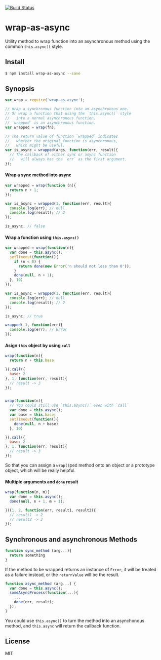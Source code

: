 [![Build Status](https://travis-ci.org/kaelzhang/node-wrap-as-async.svg?branch=master)](https://travis-ci.org/kaelzhang/node-wrap-as-async)
<!-- optional npm version
[![NPM version](https://badge.fury.io/js/wrap-as-async.svg)](http://badge.fury.io/js/wrap-as-async)
-->
<!-- optional npm downloads
[![npm module downloads per month](http://img.shields.io/npm/dm/wrap-as-async.svg)](https://www.npmjs.org/package/wrap-as-async)
-->
<!-- optional dependency status
[![Dependency Status](https://david-dm.org/kaelzhang/node-wrap-as-async.svg)](https://david-dm.org/kaelzhang/node-wrap-as-async)
-->

# wrap-as-async

Utility method to wrap function into an asynchronous method using the common `this.async()` style.

## Install

```sh
$ npm install wrap-as-async --save
```

## Synopsis

```js
var wrap = require('wrap-as-async');

// Wrap a synchronous function into an asynchronous one.
// Or wrap a function that using the `this.async()` style 
//   into a normal asynchronous function.
// `wrapped` is an asynchronous function.
var wrapped = wrap(fn);

// The return value of function `wrapped` indicates
//   whether the original function is asynchronous,
//   which might be useful.
var is_async = wrapped(args, function(err, result){
  // The callback of either sync or async function
  //   will always has the `err` as the first argument. 
});
```

#### Wrap a sync method into async

```js
var wrapped = wrap(function (n){
  return n + 1;
});

var is_async = wrapped(1, function(err, result){
  console.log(err); // null
  console.log(result); // 2
});

is_async; // false
```

#### Wrap a function using `this.async()`

```js
var wrapped = wrap(function(n){
  var done = this.async();
  setTimeout(function(){
    if (n < 0) {
      return done(new Error('n should not less than 0'));
    }
    done(null, n + 1);
  }, 10)
});

var is_async = wrapped(1, function(err, result){
  console.log(err); // null
  console.log(result); // 2
});

is_async; // true

wrapped(-1, function(err){
  console.log(err); // Error
});
```

#### Asign `this` object by using `call`

```js
wrap(function(n){
  return n + this.base

}).call({
  base: 2
}, 1, function(err, result){
  // result -> 3
});


wrap(function(n){
  // You could still use `this.async()` even with `call`
  var done = this.async();
  var base = this.base;
  setTimeout(function(){
    done(null, n + base)
  }, 10)

}).call({
  base: 2
}, 1, function(err, result){
  // result -> 3
});
```

So that you can assign a `wrap()`ped method onto an object or a prototype object, which will be really helpful.

#### Multiple arguments and `done` result

```js
wrap(function(n, m){
  var done = this.async();
  done(null, n + 1, m + 1);

})(1, 2, function(err, result1, result2){
  // result1 -> 2
  // result2 -> 3
});
```

## Synchronous and asynchronous Methods

```js
function sync_method (arg...){
  return something 
}
```

If the method to be wrapped returns an instance of `Error`, it will be treated as a failure instead, or the `returnValue` will be the result.  

```js
function async_method (arg...) {
  var done = this.async();
  someAsyncProcess(function(...){
    ...
    done(err, result);
  });
}
```
You could use `this.async()` to turn the method into an asynchonous method, and `this.async` will return the callback function.

## License

MIT
